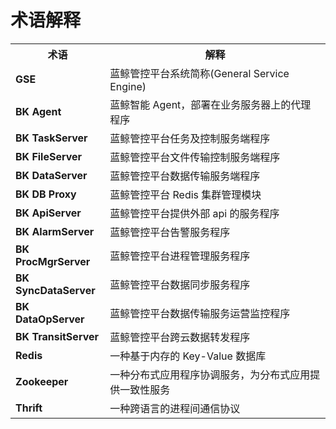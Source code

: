 # 术语解释

<table><tbody>
<tr><th width="30%">术语</th><th width="75%">解释</th></tr>
<tr><td><b>GSE</b></td><td>蓝鲸管控平台系统简称(General Service Engine)</td></tr>
<tr><td><b>BK Agent</b></td><td>蓝鲸智能 Agent，部署在业务服务器上的代理程序</td></tr>
<tr><td><b>BK TaskServer</b></td><td>蓝鲸管控平台任务及控制服务端程序</td></tr>
<tr><td><b>BK FileServer</b></td><td>蓝鲸管控平台文件传输控制服务端程序</td></tr>
<tr><td><b>BK DataServer</b></td><td>蓝鲸管控平台数据传输服务端程序</td></tr>
<tr><td><b>BK DB Proxy</b></td><td>蓝鲸管控平台 Redis 集群管理模块</td></tr>
<tr><td><b>BK ApiServer</b></td><td>蓝鲸管控平台提供外部 api 的服务程序</td></tr>
<tr><td><b>BK AlarmServer</b></td><td>蓝鲸管控平台告警服务程序</td></tr>
<tr><td><b>BK ProcMgrServer</b></td><td>蓝鲸管控平台进程管理服务程序</td></tr>
<tr><td><b>BK SyncDataServer</b></td><td>蓝鲸管控平台数据同步服务程序</td></tr>
<tr><td><b>BK DataOpServer</b></td><td>蓝鲸管控平台数据传输服务运营监控程序</td></tr>
<tr><td><b>BK TransitServer</b></td><td>蓝鲸管控平台跨云数据转发程序</td></tr>
<tr><td><b>Redis</b></td><td>一种基于内存的 Key-Value 数据库</td></tr>
<tr><td><b>Zookeeper</b></td><td>一种分布式应用程序协调服务，为分布式应用提供一致性服务</td></tr>
<tr><td><b>Thrift</b></td><td>一种跨语言的进程间通信协议</td></tr>
</tbody></table>